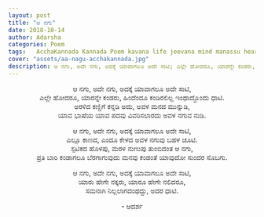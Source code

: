 ```yaml
---
layout: post
title: "ಆ ನಗು"
date: 2018-10-14
author: Adarsha
categories: Poem
tags:	AcchaKannada Kannada Poem kavana life jeevana mind manassu heart thoughts yochane war yuddha girl marriage
cover: "assets/aa-nagu-acchakannada.jpg"
description: ಆ ನಗು, ಅದೇ ನಗು, ಅದಕ್ಕೆ ಯಾವಾಗಲೂ ಅದೇ ಸಾಟಿ; ಎಲ್ಲೇ ಹೋದರೂ, ಯಾರನ್ನೇ ಕಂಡರು, ಹಿಂದೆಂದೂ ಕಂಡಿರಲಿಲ್ಲ ಇಂಥಾದ್ದೊಂದು ಧಾಟಿ!
---
```


<p align ="center">ಆ ನಗು, ಅದೇ ನಗು, ಅದಕ್ಕೆ ಯಾವಾಗಲೂ ಅದೇ ಸಾಟಿ,<br>
ಎಲ್ಲೇ ಹೋದರೂ, ಯಾರನ್ನೇ ಕಂಡರು, ಹಿಂದೆಂದೂ ಕಂಡಿರಲಿಲ್ಲ ಇಂಥಾದ್ದೊಂದು ಧಾಟಿ.<br>
ಅರಳಿದ ಕಣ್ಣಿಗೆ ಕನ್ನಡಿ ಅದು, ಅವಳ ಮನದ ಮುನ್ನುಡಿ,<br>
ಯಾವ ಭಾಷೆಯ ಯಾವ ಪದವು ವಿವರಿಸಲಾರದು ಅವಳ ನಗುವ ನುಡಿ.</p><!--more-->

<p align ="center">ಆ ನಗು, ಅದೇ ನಗು, ಅದಕ್ಕೆ ಯಾವಾಗಲೂ ಅದೇ ಸಾಟಿ,<br>
ಎಲ್ಲೂ ಕಾಣದ, ಎಂದೂ ಕೇಳದ ಅವಳ ನಗುವು ಬಹಳ ಚೂಟಿ.<br>
ಸ್ಪಟಿಕದ ಹೊಳಪು, ಮರಳ ನುಣುಪು ತುಂಬಿದಂತ ಆ ನಗು,<br>
ಪ್ರತಿ ಬಾರಿ ಕಂಡಾಗಲೂ ಬೆರಗಾಗುವುದು ಮನವು ಕಂಡಂತೆ ಯಾವುದೋ ಸುಂದರ ಸೊಬಗು.</p>

<p align ="center">ಆ ನಗು, ಅದೇ ನಗು, ಅದಕ್ಕೆ ಯಾವಾಗಲೂ ಅದೇ ಸಾಟಿ,<br>
ಯಾರು ಹೇಗೇ ನಕ್ಕರು, ಯಾರೂ ಹೇಗೇ ನಲಿದರೂ,<br>
ಸಮನಾಗಿ ನಿಲ್ಲಲಾಗದಂಥದ್ದು, ಅದರ ಧಾಟಿ.</p>

<p align ="center">- ಆದರ್ಶ</p>

